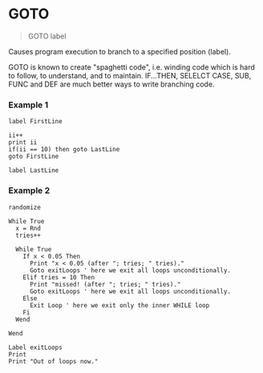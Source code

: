 # GOTO

> GOTO label

Causes program execution to branch to a specified position (label).

GOTO is known to create "spaghetti code", i.e. winding code which is
hard to follow, to understand, and to maintain. IF...THEN, SELELCT CASE,
SUB, FUNC and DEF are much better ways to write branching code.

### Example 1

```
label FirstLine
    
ii++
print ii
if(ii == 10) then goto LastLine 
goto FirstLine

label LastLine
```

### Example 2

```
randomize

While True 
  x = Rnd
  tries++
  
  While True
    If x < 0.05 Then 
      Print "x < 0.05 (after "; tries; " tries)."
      Goto exitLoops ' here we exit all loops unconditionally.
    Elif tries = 10 Then
      Print "missed! (after "; tries; " tries)."
      Goto exitLoops ' here we exit all loops unconditionally.
    Else
      Exit Loop ' here we exit only the inner WHILE loop
    Fi
  Wend
  
Wend

Label exitLoops
Print
Print "Out of loops now."

```



